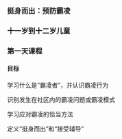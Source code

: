 ### 挺身而出：预防霸凌

### 十一岁到十二岁儿童

### 第一天课程

#### 目标

学习什么是“霸凌者”，并认识霸凌行为

识别发生在社区内的霸凌问题或霸凌模式

学习应对霸凌的恰当方法

定义“挺身而出”和“接受辅导”




